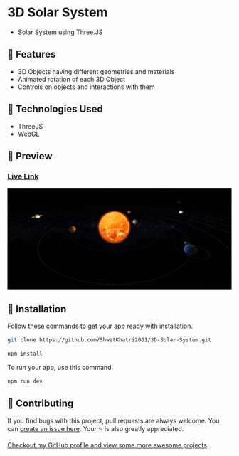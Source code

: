 # 3D Solar System

- Solar System using Three.JS

## 🚀 Features

- 3D Objects having different geometries and materials
- Animated rotation of each 3D Object
- Controls on objects and interactions with them

## 🧰 Technologies Used

- ThreeJS
- WebGL

## 👀 Preview

### [Live Link](https://3js-solar-system.netlify.app/)

![Preview](/public/3dsolarsystem.png)

## 🧰 Installation

Follow these commands to get your app ready with installation.

```bash
git clone https://github.com/ShwetKhatri2001/3D-Solar-System.git
```

```bash
npm install
```

To run your app, use this command.

```bash
npm run dev
```

## 🎇 Contributing

If you find bugs with this project, pull requests are always welcome. You can [create an issue here](https://github.com/ShwetKhatri2001/3D-Solar-System/issues/new).
Your :star: is also greatly appreciated.

[Checkout my GitHub profile and view some more awesome projects](https://github.com/ShwetKhatri2001)
